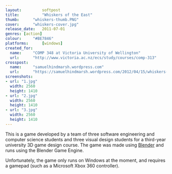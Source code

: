 ```yaml
---
layout: 		softpost
title:  		"Whiskers of the East"
thumb:      "whiskers-thumb.PNG"
cover:      "whiskers-cover.jpg"
release_date: 	2011-07-01
genres: [action]
colour:     "#BE7846"
platforms:		[windows]
created_for:
  name:		"COMP 348 at Victoria University of Wellington"
  url:		"http://www.victoria.ac.nz/ecs/study/courses/comp-313"
crosspost:
  name:		"samuelhindmarsh.wordpress.com"
  url:		"https://samuelhindmarsh.wordpress.com/2012/04/15/whiskers-of-the-east/"
screenshots:
- url: "1.jpg"
  width: 2560
  height: 1410
- url: "2.jpg"
  width: 2560
  height: 1410
- url: "3.jpg"
  width: 2560
  height: 1410
---
```

This is a game developed by a team of three software engineering and computer science students and three visual design students for a third-year university 3D game design course. The game was made using [Blender](https://www.blender.org/) and runs using the Blender Game Engine.

Unfortunately, the game only runs on Windows at the moment, and requires a gamepad (such as a Microsoft Xbox 360 controller).
